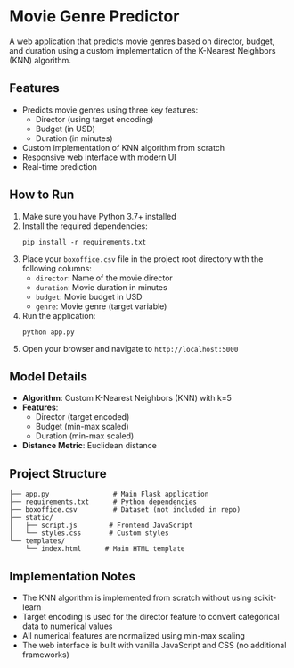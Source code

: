 # Movie Genre Predictor

A web application that predicts movie genres based on director, budget, and duration using a custom implementation of the K-Nearest Neighbors (KNN) algorithm.

## Features

- Predicts movie genres using three key features:
  - Director (using target encoding)
  - Budget (in USD)
  - Duration (in minutes)
- Custom implementation of KNN algorithm from scratch
- Responsive web interface with modern UI
- Real-time prediction

## How to Run

1. Make sure you have Python 3.7+ installed
2. Install the required dependencies:
   ```
   pip install -r requirements.txt
   ```
3. Place your `boxoffice.csv` file in the project root directory with the following columns:
   - `director`: Name of the movie director
   - `duration`: Movie duration in minutes
   - `budget`: Movie budget in USD
   - `genre`: Movie genre (target variable)
4. Run the application:
   ```
   python app.py
   ```
5. Open your browser and navigate to `http://localhost:5000`

## Model Details

- **Algorithm**: Custom K-Nearest Neighbors (KNN) with k=5
- **Features**:
  - Director (target encoded)
  - Budget (min-max scaled)
  - Duration (min-max scaled)
- **Distance Metric**: Euclidean distance

## Project Structure

```
├── app.py                # Main Flask application
├── requirements.txt      # Python dependencies
├── boxoffice.csv         # Dataset (not included in repo)
├── static/
│   ├── script.js        # Frontend JavaScript
│   └── styles.css       # Custom styles
└── templates/
    └── index.html      # Main HTML template
```

## Implementation Notes

- The KNN algorithm is implemented from scratch without using scikit-learn
- Target encoding is used for the director feature to convert categorical data to numerical values
- All numerical features are normalized using min-max scaling
- The web interface is built with vanilla JavaScript and CSS (no additional frameworks)

